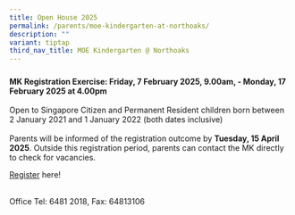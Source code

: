 ```yaml
---
title: Open House 2025
permalink: /parents/moe-kindergarten-at-northoaks/
description: ""
variant: tiptap
third_nav_title: MOE Kindergarten @ Northoaks
---
```

<h5></h5>
<p><strong>MK Registration Exercise: Friday, 7 February 2025, 9.00am, - Monday, 17 February 2025 at 4.00pm</strong>
<br>
<br>Open to Singapore Citizen and Permanent Resident children born between
2 January 2021 and 1 January 2022 (both dates inclusive)
<br>
<br>Parents will be informed of the registration outcome by <strong>Tuesday, 15 April 2025</strong>.
Outside this registration period, parents can contact the MK directly to
check for vacancies.</p>
<p><a href="https://www.moe.gov.sg/preschool/moe-kindergarten/register/how-to-register" rel="noopener nofollow" target="_blank">Register</a> here!</p>
<p>
<br>Office Tel: 6481 2018, Fax: 64813106</p>
<p></p>
